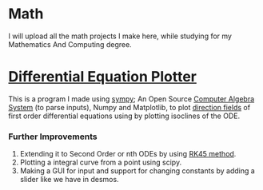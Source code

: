 # Math
I will upload all the math projects I make here, while studying for my Mathematics And Computing degree.

# [Differential Equation Plotter](https://github.com/anshulbadhani/math/blob/main/Differerntial%20Equations/FirstOrderLinearODE_Plotter/firstlinearodeplotter.py)
This is a program I made using [sympy](https://docs.sympy.org/latest/index.html); An Open Source [Computer Algebra System](https://en.wikipedia.org/wiki/Computer_algebra_system) (to parse inputs), Numpy and Matplotlib, to plot [direction fields](https://ocw.mit.edu/courses/18-03-differential-equations-spring-2010/resources/mit18_03s10_c01/) of first order differential equations using by plotting isoclines of the ODE.

### Further Improvements
1. Extending it to Second Order or nth ODEs by using [RK45 method](https://en.wikipedia.org/wiki/Runge%E2%80%93Kutta%E2%80%93Fehlberg_method).
2. Plotting a integral curve from a point using scipy.
3. Making a GUI for input and support for changing constants by adding a slider like we have in desmos.
